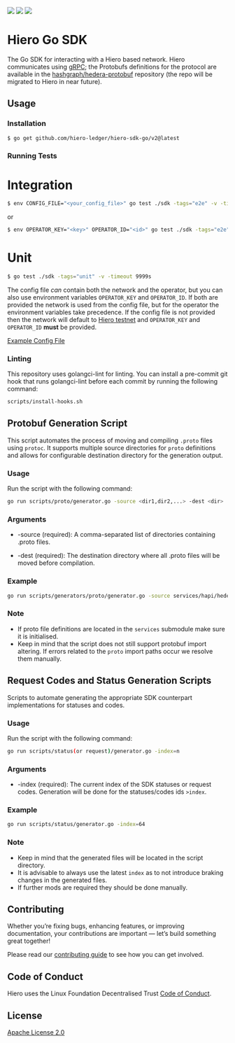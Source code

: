 ![](https://img.shields.io/github/v/tag/hiero-ledger/hiero-sdk-go)
![](https://img.shields.io/github/go-mod/go-version/hiero-ledger/hiero-sdk-go)
[![](https://godoc.org/github.com/hiero-ledger/hiero-sdk-go/v2?status.svg)](http://godoc.org/github.com/hiero-project/hiero-sdk-go/v2)

# Hiero Go SDK

The Go SDK for interacting with a Hiero based network.
Hiero communicates using [gRPC](https://grpc.io);
the Protobufs definitions for the protocol are available in the [hashgraph/hedera-protobuf](https://github.com/hashgraph/hedera-protobuf) repository (the repo will be migrated to Hiero in near future).

## Usage

### Installation

```sh
$ go get github.com/hiero-ledger/hiero-sdk-go/v2@latest
```

### Running Tests

# Integration

```bash
$ env CONFIG_FILE="<your_config_file>" go test ./sdk -tags="e2e" -v -timeout 9999s
```

or

```bash
$ env OPERATOR_KEY="<key>" OPERATOR_ID="<id>" go test ./sdk -tags="e2e" -timeout 9999s
```

# Unit

```bash
$ go test ./sdk -tags="unit" -v -timeout 9999s
```

The config file _can_ contain both the network and the operator, but you can also
use environment variables `OPERATOR_KEY` and `OPERATOR_ID`. If both are provided
the network is used from the config file, but for the operator the environment variables
take precedence. If the config file is not provided then the network will default to [Hiero testnet](https://docs.hedera.com/hedera/getting-started/introduction)
and `OPERATOR_KEY` and `OPERATOR_ID` **must** be provided.

[Example Config File](./client-config-with-operator.json)

### Linting

This repository uses golangci-lint for linting. You can install a pre-commit git hook that runs golangci-lint before each commit by running the following command:

```sh
scripts/install-hooks.sh
```

## Protobuf Generation Script

This script automates the process of moving and compiling `.proto` files using `protoc`. It supports multiple source directories for `proto` definitions and allows for configurable destination directory for the generation output.

### Usage

Run the script with the following command:

```sh
go run scripts/proto/generator.go -source <dir1,dir2,...> -dest <dir>
```

### Arguments

-   -source (required): A comma-separated list of directories containing .proto files.

-   -dest (required): The destination directory where all .proto files will be moved before compilation.

### Example

```sh
go run scripts/generators/proto/generator.go -source services/hapi/hedera-protobuf-java-api/src/main/proto/services/state,services/hapi/hedera-protobuf-java-api/src/main/proto/services/auxiliary,services/hapi/hedera-protobuf-java-api/src/main/proto/platform/event -dest services/hapi/hedera-protobuf-java-api/src/main/proto/services

```

### Note

-   If proto file definitions are located in the `services` submodule make sure it is initialised.
-   Keep in mind that the script does not still support protobuf import altering. If errors related to
    the `proto` import paths occur we resolve them manually.

## Request Codes and Status Generation Scripts

Scripts to automate generating the appropriate SDK counterpart implementations for statuses and codes. 

### Usage

Run the script with the following command:

```sh
go run scripts/status(or request)/generator.go -index=n
```

### Arguments

-   -index (required): The current index of the SDK statuses or request codes. Generation will be done for the statuses/codes ids `>index`.

### Example

```sh
go run scripts/status/generator.go -index=64

```

### Note

-   Keep in mind that the generated files will be located in the script directory.
-   It is advisable to always use the latest `index` as to not introduce braking changes in the generated files.
-   If further mods are required they should be done manually.

## Contributing

Whether you’re fixing bugs, enhancing features, or improving documentation, your contributions are important — let’s build something great together!

Please read our [contributing guide](https://github.com/hiero-ledger/.github/blob/main/CONTRIBUTING.md) to see how you can get involved.

## Code of Conduct

Hiero uses the Linux Foundation Decentralised Trust [Code of Conduct](https://www.lfdecentralizedtrust.org/code-of-conduct).

## License

[Apache License 2.0](LICENSE)
